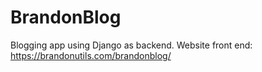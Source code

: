 # BrandonBlog

Blogging app using Django as backend. Website front end: https://brandonutils.com/brandonblog/
